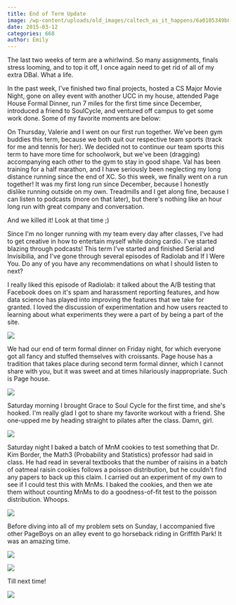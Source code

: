 ```yaml
---
title: End of Term Update
image: /wp-content/uploads/old_images/caltech_as_it_happens/6a0105349b8251970b01b8d0e743b2970c.jpg
date: 2015-03-12
categories: 668
author: Emily
---
```



The last two weeks of term are a whirlwind. So many assignments, finals stress looming, and to top it off, I once again need to get rid of all of my extra DBal. What a life.

In the past week, I've finished two final projects, hosted a CS Major Movie Night, gone on alley event with another UCC in my house, attended Page House Formal Dinner, run 7 miles for the first time since December, introduced a friend to SoulCycle, and ventured off campus to get some work done. Some of my favorite moments are below:

On Thursday, Valerie and I went on our first run together. We've been gym buddies this term, because we both quit our respective team sports (track for me and tennis for her). We decided not to continue our team sports this term to have more time for schoolwork, but we've been (dragging) accompanying each other to the gym to stay in good shape. Val has been training for a half marathon, and I have seriously been neglecting my long distance running since the end of XC. So this week, we finally went on a run together! It was my first long run since December, because I honestly dislike running outside on my own. Treadmills and I get along fine, because I can listen to podcasts (more on that later), but there's nothing like an hour long run with great company and conversation.

And we killed it! Look at that time ;)

Since I'm no longer running with my team every day after classes, I've had to get creative in how to entertain myself while doing cardio. I've started blazing through podcasts! This term I've started and finished Serial and Invisibilia, and I've gone through several episodes of Radiolab and If I Were You. Do any of you have any recommendations on what I should listen to next?

I really liked this episode of Radiolab: it talked about the A/B testing that Facebook does on it's spam and harassment reporting features, and how data science has played into improving the features that we take for granted. I loved the discussion of experimentation and how users reacted to learning about what experiments they were a part of by being a part of the site.


![](/old_images/caltech_as_it_happens/6a0105349b8251970b01b8d0e74451970c.png)

We had our end of term formal dinner on Friday night, for which everyone got all fancy and stuffed themselves with croissants. Page house has a tradition that takes place during second term formal dinner, which I cannot share with you, but it was sweet and at times hilariously inappropriate. Such is Page house.


![](/old_images/caltech_as_it_happens/6a0105349b8251970b01b8d0e74519970c.jpg)

Saturday morning I brought Grace to Soul Cycle for the first time, and she's hooked. I'm really glad I got to share my favorite workout with a friend. She one-upped me by heading straight to pilates after the class. Damn, girl.


![](/old_images/caltech_as_it_happens/6a0105349b8251970b01b8d0e74559970c.jpg)

Saturday night I baked a batch of MnM cookies to test something that Dr. Kim Border, the Math3 (Probability and Statistics) professor had said in class. He had read in several textbooks that the number of raisins in a batch of oatmeal raisin cookies follows a poisson distribution, but he couldn't find any papers to back up this claim. I carried out an experiment of my own to see if I could test this with MnMs. I baked the cookies, and then we ate them without counting MnMs to do a goodness-of-fit test to the poisson distribution. Whoops.


![](/old_images/caltech_as_it_happens/6a0105349b8251970b01b7c75e2f89970b.jpg)

Before diving into all of my problem sets on Sunday, I accompanied five other PageBoys on an alley event to go horseback riding in Griffith Park! It was an amazing time.


![](/old_images/caltech_as_it_happens/6a0105349b8251970b01b7c75e3059970b.jpg)


![](/old_images/caltech_as_it_happens/6a0105349b8251970b01bb0801e674970d.jpg)

Till next time!

![](/old_images/6a0105349b8251970b01b7c75e2e8c970b.jpg)

